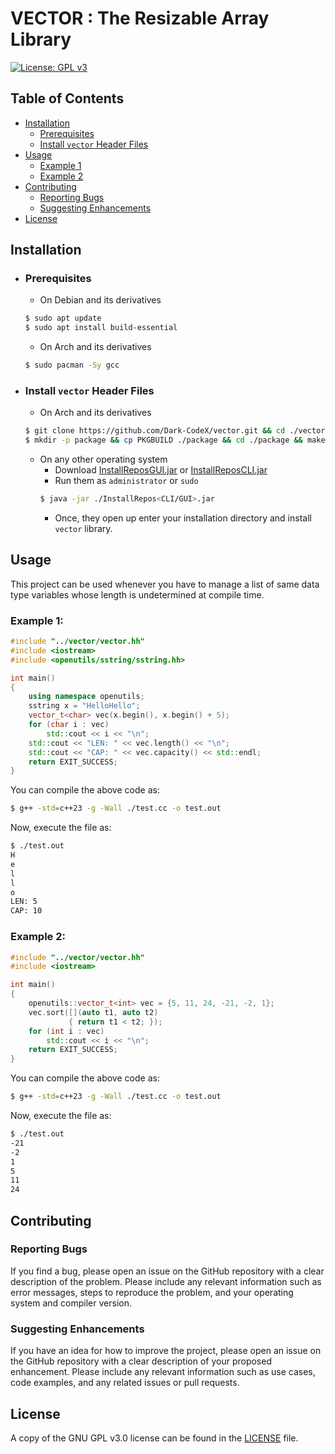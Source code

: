 # VECTOR : The Resizable Array Library

[![License: GPL v3](https://img.shields.io/badge/License-GPLv3-blue.svg)](https://www.gnu.org/licenses/gpl-3.0)

## Table of Contents

- [Installation](#installation)
    - [Prerequisites](#prerequisites)
    - [Install `vector` Header Files](#install-vector-header-files)
- [Usage](#usage)
    - [Example 1](#example-1)
    - [Example 2](#example-2)
- [Contributing](#contributing)
    - [Reporting Bugs](#reporting-bugs)
    - [Suggesting Enhancements](#suggesting-enhancements)
- [License](#license)

## Installation

- ### Prerequisites
    - On Debian and its derivatives
    ```bash
    $ sudo apt update
    $ sudo apt install build-essential
    ```
    - On Arch and its derivatives
    ```bash
    $ sudo pacman -Sy gcc
    ```
- ### Install `vector` Header Files
    - On Arch and its derivatives
    ```bash
    $ git clone https://github.com/Dark-CodeX/vector.git && cd ./vector
    $ mkdir -p package && cp PKGBUILD ./package && cd ./package && makepkg -si
    ```
    - On any other operating system
         - Download [InstallReposGUI.jar](https://github.com/Dark-CodeX/InstallRepos/releases/download/v1.1.0/InstallReposGUI.jar) or [InstallReposCLI.jar](https://github.com/Dark-CodeX/InstallRepos/releases/download/v1.1.0/InstallReposCLI.jar)
         - Run them as `administrator` or `sudo`
         ```bash
         $ java -jar ./InstallRepos<CLI/GUI>.jar
         ```
         - Once, they open up enter your installation directory and install `vector` library.

## Usage

This project can be used whenever you have to manage a list of same data type variables whose length is undetermined at compile time.

### Example 1:
```cpp
#include "../vector/vector.hh"
#include <iostream>
#include <openutils/sstring/sstring.hh>

int main()
{
    using namespace openutils;
    sstring x = "HelloHello";
    vector_t<char> vec(x.begin(), x.begin() + 5);
    for (char i : vec)
        std::cout << i << "\n";
    std::cout << "LEN: " << vec.length() << "\n";
    std::cout << "CAP: " << vec.capacity() << std::endl;
    return EXIT_SUCCESS;
}
```

You can compile the above code as:
```bash
$ g++ -std=c++23 -g -Wall ./test.cc -o test.out
```

Now, execute the file as:
```bash
$ ./test.out
H
e
l
l
o
LEN: 5
CAP: 10
```

### Example 2:
```cpp
#include "../vector/vector.hh"
#include <iostream>

int main()
{
    openutils::vector_t<int> vec = {5, 11, 24, -21, -2, 1};
    vec.sort([](auto t1, auto t2)
             { return t1 < t2; });
    for (int i : vec)
        std::cout << i << "\n";
    return EXIT_SUCCESS;
}
```

You can compile the above code as:
```bash
$ g++ -std=c++23 -g -Wall ./test.cc -o test.out
```

Now, execute the file as:
```bash
$ ./test.out
-21
-2
1
5
11
24
```

## Contributing

### Reporting Bugs

If you find a bug, please open an issue on the GitHub repository with a clear description of the problem. Please include any relevant information such as error messages, steps to reproduce the problem, and your operating system and compiler version.

### Suggesting Enhancements

If you have an idea for how to improve the project, please open an issue on the GitHub repository with a clear description of your proposed enhancement. Please include any relevant information such as use cases, code examples, and any related issues or pull requests.

## License

A copy of the GNU GPL v3.0 license can be found in the [LICENSE](./LICENSE) file.